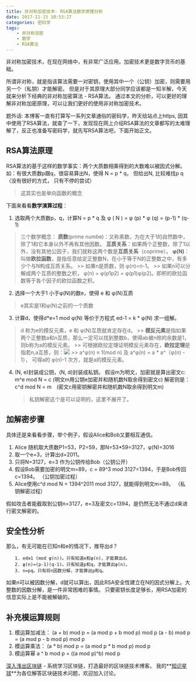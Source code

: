 ```yaml
---
title: 非对称加密技术- RSA算法数学原理分析
date: 2017-11-15 10:53:27
categories: 密码学
tags:
    - 非对称加密
    - 数学
    - RSA算法
---
```


非对称加密技术，在现在网络中，有非常广泛应用。加密技术更是数字货币的基础。

所谓非对称，就是指该算法需要一对密钥，使用其中一个（公钥）加密，则需要用另一个（私钥）才能解密。
但是对于其原理大部分同学应该都是一知半解，今天就来分析下经典的非对称加密算法 - RSA算法。
通过本文的分析，可以更好的理解非对称加密原理，可以让我们更好的使用非对称加密技术。

<!-- more -->

题外话: 
本博客一直有打算写一系列文章通俗的密码学，昨天给站点上https, 因其中使用了RSA算法，就查了一下，发现现在网上介绍RSA算法的文章都写的太难理解了，反正也准备写密码学，就先写RSA算法吧，下面开始正文。

## RSA算法原理
RSA算法的基于这样的数学事实：两个大质数相乘得到的大数难以被因式分解。
如：有很大质数p跟q，很容易算出N，使得 N = p * q，
但给出N, 比较难找p q（没有很好的方式， 只有不停的尝试）
> 这其实也是单向函数的概念

下面来看看**数学演算过程**：

1. 选取两个大质数p，q，计算N = p * q 及 φ ( N ) = φ (p) * φ (q)  = (p-1) * (q-1)
> 三个数学概念：
> **质数**(prime numbe)：又称素数，为在大于1的自然数中，除了1和它本身以外不再有其他因数。
> **互质关系**：如果两个正整数，除了1以外，没有其他公因子，我们就称这两个数是**互质关系**（coprime）。
> **φ(N)**：叫做**欧拉函数**，是指任意给定正整数N，在小于等于N的正整数之中，有多少个与N构成互质关系。
    >> 如果n是质数，则 φ(n)=n-1。
    >> 如果n可以分解成两个互质的整数之积， φ(n) = φ(p1p2) = φ(p1)φ(p2)。即积的欧拉函数等于各个因子的欧拉函数之积。

2. 选择一个大于1 小于φ(N)的数e，使得 e 和 φ(N)互质
> e其实是1和φ(N)之前的一个质数

3. 计算d，使得d*e=1 mod φ(N) 等价于方程式 ed-1 = k * φ(N) 求一组解。
> d 称为e的模反元素，e 和 φ(N)互质就肯定存在d。
    >> **模反元素**是指如果两个正整数a和n互质，那么一定可以找到整数b，使得ab被n除的余数是1，则b称为a的模反元素。
    >> 可根据欧拉定理证明模反元素存在，**欧拉定理**是指若n,a互质，则：![](/images/aes_mod.png)
    >> a^φ(n) ≡ 1(mod n)  及 a^φ(n) = a * a^（φ(n) - 1）， 可得a的 φ(n)-1 次方，就是a的模反元素。

4. (N, e)封装成公钥，(N, d)封装成私钥。
   假设m为明文，加密就是算出密文c:
    m^e mod N = c (明文m用公钥e加密并和随机数N取余得到密文c)
   解密则是：
    c^d mod N = m　(密文c用密钥解密并和随机数N取余得到明文m)
    > 私钥解密这个是可以证明的，这里不展开了。


## 加解密步骤

具体还是来看看步骤，举个例子，假设Alice和Bob又要相互通信。
1. Alice 随机取大质数P1=53，P2=59，那N=53*59=3127，φ(N)=3016
2. 取一个e=3，计算出d=2011。
3. 只将N=3127，e=3 作为公钥传给Bob（公钥公开）
4. 假设Bob需要加密的明文m=89，c = 89^3 mod 3127=1394，于是Bob传回c=1394。 （公钥加密过程）
5. Alice使用c^d mod N = 1394^2011 mod 3127，就能得到明文m=89。 （私钥解密过程）

假如攻击者能截取到公钥n=3127，e=3及密文c=1394，是仍然无法不通过d来进行密文解密的。

## 安全性分析

那么，有无可能在已知n和e的情况下，推导出d？
```
　　1. ed≡1 (mod φ(n))。只有知道e和φ(n)，才能算出d。
　　2. φ(n)=(p-1)(q-1)。只有知道p和q，才能算出φ(n)。
　　3. n=pq。只有将n因数分解，才能算出p和q。
```
如果n可以被因数分解，d就可以算出，因此RSA安全性建立在N的因式分解上。大整数的因数分解，是一件非常困难的事情。
只要密钥长度足够长，用RSA加密的信息实际上是不能被解破的。

## 补充模运算规则
1. 模运算加减法：
    (a + b) mod p = (a mod p + b mod p) mod p
    (a - b) mod p = (a mod p - b mod p) mod p
2. 模运算乘法：
    (a * b) mod p = (a mod p * b mod p) mod p
3. 模运算幂
    a ^ b mod p = ((a mod p)^b) mod p


[深入浅出区块链](https://learnblockchain.cn/) - 系统学习区块链，打造最好的区块链技术博客。
我的**[知识星球](https://t.xiaomiquan.com/RfAu7uj)**为各位解答区块链技术问题，欢迎加入讨论。